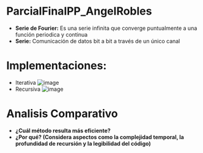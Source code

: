 # ParcialFinalPP_AngelRobles

- **Serie de Fourier:** Es una serie infinita que converge puntualmente a una función periodica y continua
- **Serie:** Comunicación de datos bit a bit a través de un único canal

# Implementaciones:
  - Iterativa
    ![image](https://github.com/user-attachments/assets/5447a960-52eb-4c0c-a182-e75a13003036)
  - Recursiva
    ![image](https://github.com/user-attachments/assets/efdc22de-2e02-46e7-b396-345cd41688d0)


# Analisis Comparativo
  - **¿Cuál método resulta más eficiente?**
  - **¿Por qué? (Considera aspectos como la complejidad temporal, la profundidad de recursión y la legibilidad del código)**
